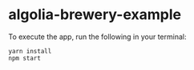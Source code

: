 # algolia-brewery-example

To execute the app, run the following in your terminal:

```
yarn install
npm start
```